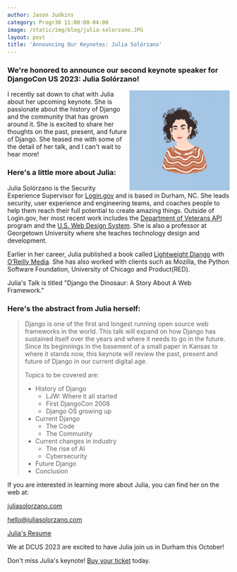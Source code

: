 ```yaml
---
author: Jason Judkins
category: Progr30 11:00:00-04:00
image: /static/img/blog/julia-solorzano.JPG
layout: post
title: 'Announcing Our Keynotes: Julia Solórzano'
---
```


### We're honored to announce our second keynote speaker for DjangoCon US 2023: Julia Solórzano!

<img src="/static/img/blog/julia-solorzano.JPG" alt="Photo of Julia Solórzano" style="width:45%; display:block; float:right;" />

I recently sat down to chat with Julia about her upcoming keynote. She is passionate about the history of Django and the community that has grown around it. She is excited to share her thoughts on the past, present, and future of Django. She teased me with some of the detail of her talk, and I can't wait to hear more!

### Here's a little more about Julia:

Julia Solórzano is the Security Experience Supervisor for [Login.gov](https://login.gov/) and is based in Durham, NC. She leads security, user experience and engineering teams, and coaches people to help them reach their full potential to create amazing things. Outside of Login.gov, her most recent work includes the [Department of Veterans API](https://developer.va.gov/) program and the [U.S. Web Design System](https://designsystem.digital.gov/). She is also a professor at Georgetown University where she teaches technology design and development.

Earlier in her career, Julia published a book called [Lightweight Django](https://www.oreilly.com/library/view/lightweight-django/9781491946275/) with [O’Reilly Media](https://www.oreilly.com/). She has also worked with clients such as Mozilla, the Python Software Foundation, University of Chicago and Product(RED).


Julia's Talk is titled "Django the Dinosaur: A Story About A Web Framework." 

### Here's the abstract from Julia herself:
 
> Django is one of the first and longest running open source web frameworks in the world. This talk will expand on how Django has sustained itself over the years and where it needs to go in the future. Since its beginnings in the basement of a small paper in Kansas to where it stands now, this keynote will review the past, present and future of Django in our current digital age. 
>
> Topics to be covered are:
> - History of Django
>   - LJW: Where it all started
>   - First DjangoCon 2008
>   - Django OS growing up
> - Current Django
>   - The Code
>   - The Community
> - Current changes in industry
>   - The rise of AI
>   - Cybersecurity
> - Future Django
> - Conclusion


If you are interested in learning more about Julia, you can find her on the web at:

[juliasolorzano.com](https://juliasolorzano.com/)

[hello@juliasolorzano.com](mailto:hello@juliasolorzano.com)

[Julia's Resume](https://docs.google.com/document/d/1H1zzX3LqO5IPQk0h22jSTjSOq8sXRRRpp65OtGSUJqQ/edit)

We at DCUS 2023 are excited to have Julia join us in Durham this October!

Don't miss Julia's keynote! [Buy your ticket]({{site.ticket_link}}) today.
